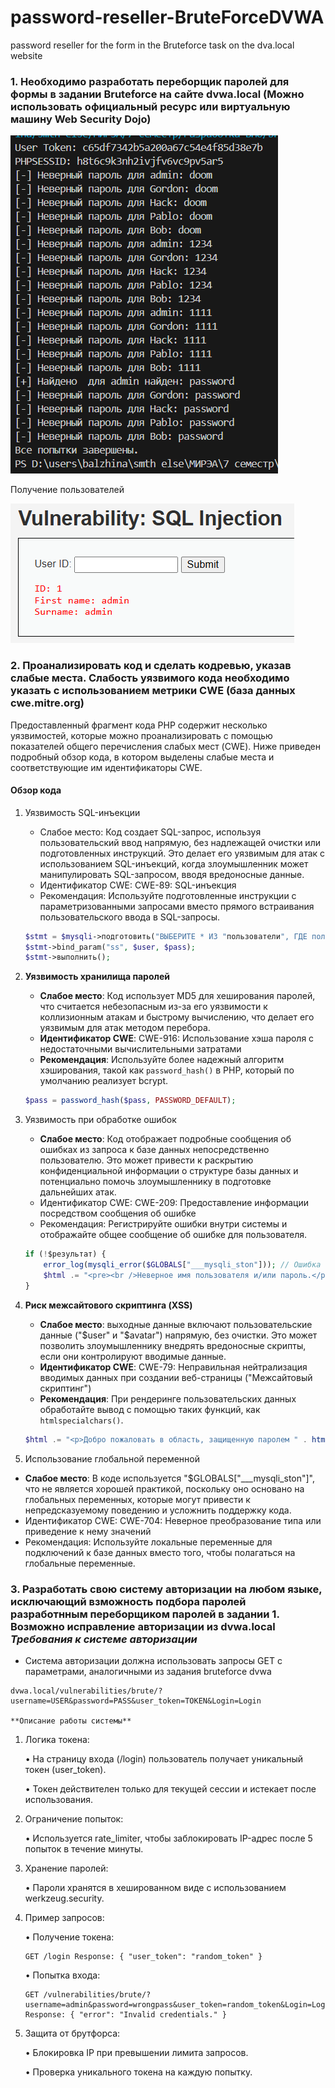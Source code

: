 # password-reseller-BruteForceDVWA
password reseller for the form in the Bruteforce task on the dva.local website


### 1. Необходимо разработать переборщик паролей для формы в задании Bruteforce на сайте dvwa.local (Можно использовать официальный ресурс или виртуальную машину Web Security Dojo) 


![alt text](app/source/image.png)

Получение пользователей

![alt text](app/source/image2.png)

### 2. Проанализировать код и сделать кодревью, указав слабые места. Слабость уязвимого кода необходимо указать с использованием метрики CWE (база данных cwe.mitre.org)


Предоставленный фрагмент кода PHP содержит несколько уязвимостей, которые можно проанализировать с помощью показателей общего перечисления слабых мест (CWE). Ниже приведен подробный обзор кода, в котором выделены слабые места и соответствующие им идентификаторы CWE.

#### Обзор кода

1. Уязвимость SQL-инъекции
   - Слабое место: Код создает SQL-запрос, используя пользовательский ввод напрямую, без надлежащей очистки или подготовленных инструкций. Это делает его уязвимым для атак с использованием SQL-инъекций, когда злоумышленник может манипулировать SQL-запросом, вводя вредоносные данные.
   - Идентификатор CWE: CWE-89: SQL-инъекция
   - Рекомендация: Используйте подготовленные инструкции с параметризованными запросами вместо прямого встраивания пользовательского ввода в SQL-запросы.

   ```php
   $stmt = $mysqli->подготовить("ВЫБЕРИТЕ * ИЗ "пользователи", ГДЕ пользователь = ? И пароль =?");
   $stmt->bind_param("ss", $user, $pass);
   $stmt->выполнить();
   

2. **Уязвимость хранилища паролей**
   - **Слабое место**: Код использует MD5 для хеширования паролей, что считается небезопасным из-за его уязвимости к коллизионным атакам и быстрому вычислению, что делает его уязвимым для атак методом перебора.
   - **Идентификатор CWE**: CWE-916: Использование хэша пароля с недостаточными вычислительными затратами
   - **Рекомендация**: Используйте более надежный алгоритм хэширования, такой как `password_hash()` в PHP, который по умолчанию реализует bcrypt.

   ```php
   $pass = password_hash($pass, PASSWORD_DEFAULT);
   

3. Уязвимость при обработке ошибок
   - **Слабое место**: Код отображает подробные сообщения об ошибках из запроса к базе данных непосредственно пользователю. Это может привести к раскрытию конфиденциальной информации о структуре базы данных и потенциально помочь злоумышленнику в подготовке дальнейших атак.
   - Идентификатор CWE: CWE-209: Предоставление информации посредством сообщения об ошибке
   -  Рекомендация: Регистрируйте ошибки внутри системы и отображайте общее сообщение об ошибке для пользователя.

    ```php
    if (!$результат) {
        error_log(mysqli_error($GLOBALS["___mysqli_ston"])); // Ошибка внутреннего журнала
        $html .= "<pre><br />Неверное имя пользователя и/или пароль.</pre>"; // Общее сообщение
    }
   
4. **Риск межсайтового скриптинга (XSS)**
   - **Слабое место**: выходные данные включают пользовательские данные ("$user" и "$avatar") напрямую, без очистки. Это может позволить злоумышленнику внедрять вредоносные скрипты, если они контролируют вводимые данные.
   - **Идентификатор CWE**: CWE-79: Неправильная нейтрализация вводимых данных при создании веб-страницы ("Межсайтовый скриптинг")
   - **Рекомендация**: При рендеринге пользовательских данных обработайте вывод с помощью таких функций, как `htmlspecialchars()`.

   ```php
   $html .= "<p>Добро пожаловать в область, защищенную паролем " . htmlspecialchars($user) . "</p>";
   

5.  Использование глобальной переменной
   - **Слабое место**: В коде используется "$GLOBALS["___mysqli_ston"]", что не является хорошей практикой, поскольку оно основано на глобальных переменных, которые могут привести к непредсказуемому поведению и усложнить поддержку кода.
   - Идентификатор CWE: CWE-704: Неверное преобразование типа или приведение к нему значений
   - Рекомендация: Используйте локальные переменные для подключений к базе данных вместо того, чтобы полагаться на глобальные переменные.


### 3. Разработать свою систему авторизации на любом языке, исключающий взможность подбора паролей разработнным переборщиком паролей в задании 1. Возможно исправление авторизации из dvwa.local *Требования к системе авторизации*
   - Система авторизации должна использовать запросы GET с параметрами, аналогичными из задания bruteforce dvwa

    dvwa.local/vulnerabilities/brute/?username=USER&password=PASS&user_token=TOKEN&Login=Login

    **Описание работы системы** 

 1. Логика токена:
 
    • На страницу входа (/login) пользователь получает уникальный токен (user_token).
    
    • Токен действителен только для текущей сессии и истекает после использования.
    
 2. Ограничение попыток:
 
     • Используется rate_limiter, чтобы заблокировать IP-адрес после 5 попыток в течение минуты.
 
 3. Хранение паролей:
 
    • Пароли хранятся в хешированном виде с использованием werkzeug.security.
 
 4. Пример запросов:
 
    • Получение токена:

        GET /login Response: { "user_token": "random_token" }

    • Попытка входа:

        GET /vulnerabilities/brute/?username=admin&password=wrongpass&user_token=random_token&Login=Login
        Response: { "error": "Invalid credentials." }

 5. Защита от брутфорса:

    • Блокировка IP при превышении лимита запросов.

    • Проверка уникального токена на каждую попытку.